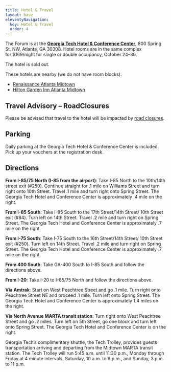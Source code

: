 ```yaml
---
title: Hotel & Travel
layout: base
eleventyNavigation:
  key: Hotel & Travel
  order: 4
---
```

The Forum is at the **[Georgia Tech Hotel & Conference Center](https://web.archive.org/web/20150108232308/http://www.gatechhotel.com/)**, 800 Spring St. NW, Atlanta, GA 30308. Hotel rooms are in the same complex for $169/night for single or double occupancy, October 24–30.

The hotel is sold out.

These hotels are nearby (we do not have room blocks):

*   [Renaissance Atlanta Midtown](http://www.marriott.com/hotels/travel/atlbd-renaissance-atlanta-midtown-hotel/)
*   [Hilton Garden Inn Atlanta Midtown](http://hiltongardeninn3.hilton.com/en/hotels/georgia/hilton-garden-inn-atlanta-midtown-ATLAMGI/index.html)


## Travel Advisory – RoadClosures

Please be advised that travel to the hotel will be impacted by [road closures](https://web.archive.org/web/20150108232308/http://www.diglib.org/archives/6881/).

## Parking

Daily parking at the Georgia Tech Hotel & Conference Center is included. Pick up your vouchers at the registration desk.

## Directions

**From I-85/75 North (I-85 from the airport)**: Take I-85 North to the 10th/14th street exit (#250). Continue straight for .1 mile on Williams Street and turn right onto 10th Street. Travel .1 mile and turn right onto Spring Street. The Georgia Tech Hotel and Conference Center is approximately .4 mile on the right.

**From I-85 South**: Take I-85 South to the 17th Street/14th Street/ 10th Street exit (#84). Turn left on 14th Street. Travel .2 mile and turn right on Spring Street. The Georgia Tech Hotel and Conference Center is approximately .7 mile on the right.

**From I-75 South**: Take I-75 South to the 16th Street/14th Street/ 10th Street exit (#250). Turn left on 14th Street. Travel .2 mile and turn right on Spring Street. The Georgia Tech Hotel and Conference Center is approximately .7 mile on the right.

**From 400 South**: Take GA-400 South to I-85 South and follow the directions above.

**From I-20**: Take I-20 to I-85/75 North and follow the directions above.

**Via Amtrak**: Start on West Peachtree Street and go .1 mile. Turn right onto Peachtree Street NE and proceed .1 mile. Turn left onto Spring Street. The Georgia Tech Hotel and Conference Center is approximately 1.4 miles on the right.

**Via North Avenue MARTA transit station**: Turn right onto West Peachtree Street and go .2 miles. Turn left on 5th Street, go one block and turn left onto Spring Street. The Georgia Tech Hotel and Conference Center is on the right.

Georgia Tech’s complimentary shuttle, the Tech Trolley, provides guests transportation arriving and departing from the Midtown MARTA transit station. The Tech Trolley will run 5:45 a.m. until 11:30 p.m., Monday through Friday at 4 minute intervals, Saturday, 10 a.m. to 6 p.m., and Sunday, 3 p.m. to 11 p.m.